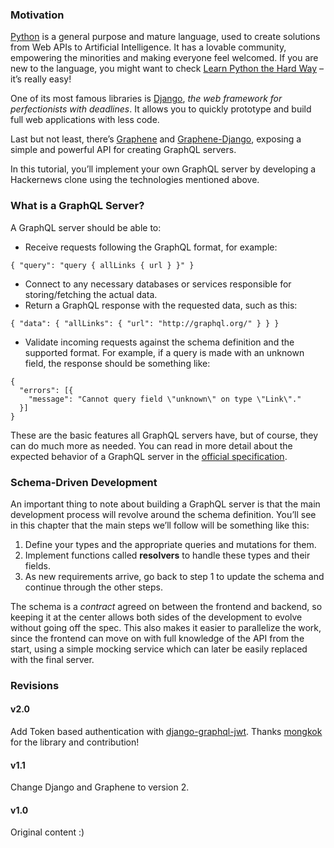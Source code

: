 ### Motivation

[Python](https://www.python.org) is a general purpose and mature language, used to create solutions from Web APIs to Artificial Intelligence. It has a lovable community, empowering the minorities and making everyone feel welcomed. If you are new to the language, you might want to check [Learn Python the Hard Way](https://learnpythonthehardway.org/) – it’s really easy!

One of its most famous libraries is [Django](https://www.djangoproject.com/), _the web framework for perfectionists with deadlines_. It allows you to quickly prototype and build full web applications with less code.

Last but not least, there’s [Graphene](http://graphene-python.org/) and [Graphene-Django](http://docs.graphene-python.org/projects/django/en/latest/), exposing a simple and powerful API for creating GraphQL servers.

In this tutorial, you’ll implement your own GraphQL server by developing a Hackernews clone using the technologies mentioned above.

### What is a GraphQL Server?

A GraphQL server should be able to:

- Receive requests following the GraphQL format, for example:

<!-- -->

    { "query": "query { allLinks { url } }" }

- Connect to any necessary databases or services responsible for storing/fetching the actual data.
- Return a GraphQL response with the requested data, such as this:

<!-- -->

    { "data": { "allLinks": { "url": "http://graphql.org/" } } }

- Validate incoming requests against the schema definition and the supported format. For example, if a query is made with an unknown field, the response should be something like:

<!-- -->

    {
      "errors": [{
        "message": "Cannot query field \"unknown\" on type \"Link\"."
      }]
    }

These are the basic features all GraphQL servers have, but of course, they can do much more as needed. You can read in more detail about the expected behavior of a GraphQL server in the [official specification](https://graphql.org/).

### Schema-Driven Development

An important thing to note about building a GraphQL server is that the main development process will revolve around the schema definition. You’ll see in this chapter that the main steps we’ll follow will be something like this:

1.  Define your types and the appropriate queries and mutations for them.
2.  Implement functions called **resolvers** to handle these types and their fields.
3.  As new requirements arrive, go back to step 1 to update the schema and continue through the other steps.

The schema is a _contract_ agreed on between the frontend and backend, so keeping it at the center allows both sides of the development to evolve without going off the spec. This also makes it easier to parallelize the work, since the frontend can move on with full knowledge of the API from the start, using a simple mocking service which can later be easily replaced with the final server.

### Revisions

#### v2.0

Add Token based authentication with [django-graphql-jwt](https://github.com/flavors/django-graphql-jwt). Thanks [mongkok](https://github.com/mongkok) for the library and contribution!

#### v1.1

Change Django and Graphene to version 2.

#### v1.0

Original content :)
